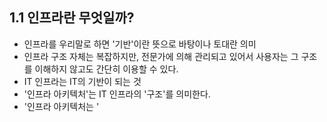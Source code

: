 ## 1.1 인프라란 무엇일까?
- 인프라를 우리말로 하면 '기반'이란 뜻으로 바탕이나 토대란 의미
- 인프라 구조 자체는 복잡하지만, 전문가에 의해 관리되고 있어서 사용자는 그 구조를 이해하지 않고도 간단히 이용할 수 있다.
- IT 인프라는 IT의 기반이 되는 것
- '인프라 아키텍처'는 IT 인프라의 '구조'를 의미한다.
- '인프라 아키텍처는 '

### 